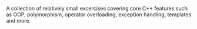 A collection of relatively small excercises covering core C++ features such as OOP, polymorphism, operator overloading, exception handling, templates and more.
